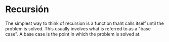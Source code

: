# Recursión

The simplest way to think of recursion is a function thaht calls itself until the problem is solved. This usually involves what is referred to as a "base case". A base case is the point in which the problem is solved at.
